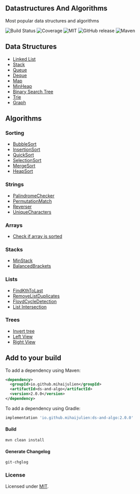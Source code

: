 ## Datastructures And Algorithms
Most popular data structures and algorithms

![Build Status](https://travis-ci.com/mihaijulien/datastructures-algorithms.svg?branch=main)
![Coverage](https://img.shields.io/codecov/c/github/mihaijulien/datastructures-algorithms)
![MIT](https://img.shields.io/github/license/mihaijulien/datastructures-algorithms)
![GitHub release](https://img.shields.io/github/v/release/mihaijulien/datastructures-algorithms)
![Maven](https://img.shields.io/maven-central/v/io.github.mihaijulien/ds-and-algo)

## Data Structures

* [Linked List](https://github.com/mihaijulien/datastructures-algorithms/blob/main/src/main/java/io/github/mihaijulien/datastructures/LinkedList.java)
* [Stack](https://github.com/mihaijulien/datastructures-algorithms/blob/main/src/main/java/io/github/mihaijulien/datastructures/Stack.java)
* [Queue](https://github.com/mihaijulien/datastructures-algorithms/blob/main/src/main/java/io/github/mihaijulien/datastructures/Queue.java)
* [Deque](https://github.com/mihaijulien/datastructures-algorithms/blob/main/src/main/java/io/github/mihaijulien/datastructures/Deque.java)
* [Map](https://github.com/mihaijulien/datastructures-algorithms/blob/main/src/main/java/io/github/mihaijulien/datastructures/Map.java)
* [MinHeap](https://github.com/mihaijulien/datastructures-algorithms/blob/main/src/main/java/io/github/mihaijulien/datastructures/MinHeap.java)
* [Binary Search Tree](https://github.com/mihaijulien/datastructures-algorithms/blob/main/src/main/java/io/github/mihaijulien/datastructures/BinarySearchTree.java)
* [Trie](https://github.com/mihaijulien/datastructures-algorithms/blob/main/src/main/java/io/github/mihaijulien/datastructures/Trie.java)
* [Graph](https://github.com/mihaijulien/datastructures-algorithms/blob/main/src/main/java/io/github/mihaijulien/datastructures/Graph.java)

## Algorithms
### Sorting
* [BubbleSort](https://github.com/mihaijulien/datastructures-algorithms/tree/main/src/main/java/io/github/mihaijulien/algorithms/sorting/BubbleSort.java)
* [InsertionSort](https://github.com/mihaijulien/datastructures-algorithms/tree/main/src/main/java/io/github/mihaijulien/algorithms/sorting/InsertionSort.java)
* [QuickSort](https://github.com/mihaijulien/datastructures-algorithms/tree/main/src/main/java/io/github/mihaijulien/algorithms/sorting/QuickSort.java)
* [SelectionSort](https://github.com/mihaijulien/datastructures-algorithms/tree/main/src/main/java/io/github/mihaijulien/algorithms/sorting/SelectionSort.java)
* [MergeSort](https://github.com/mihaijulien/datastructures-algorithms/blob/main/src/main/java/io/github/mihaijulien/algorithms/sorting/MergeSort.java)
* [HeapSort](https://github.com/mihaijulien/datastructures-algorithms/blob/main/src/main/java/io/github/mihaijulien/algorithms/sorting/HeapSort.java)
### Strings
* [PalindromeChecker](https://github.com/mihaijulien/datastructures-algorithms/blob/main/src/main/java/io/github/mihaijulien/algorithms/strings/PalindromeChecker.java)
* [PermutationMatch](https://github.com/mihaijulien/datastructures-algorithms/blob/main/src/main/java/io/github/mihaijulien/algorithms/strings/PermutationMatch.java)
* [Reverser](https://github.com/mihaijulien/datastructures-algorithms/blob/main/src/main/java/io/github/mihaijulien/algorithms/strings/Reverser.java)
* [UniqueCharacters](https://github.com/mihaijulien/datastructures-algorithms/blob/main/src/main/java/io/github/mihaijulien/algorithms/strings/UniqueCharacters.java)

### Arrays
* [Check if array is sorted](https://github.com/mihaijulien/datastructures-algorithms/blob/main/src/main/java/io/github/mihaijulien/algorithms/arrays/ArraySorted.java)

### Stacks
* [MinStack](https://github.com/mihaijulien/datastructures-algorithms/blob/main/src/main/java/io/github/mihaijulien/algorithms/stacks/MinStack.java)
* [BalancedBrackets](https://github.com/mihaijulien/datastructures-algorithms/blob/main/src/main/java/io/github/mihaijulien/algorithms/stacks/BalancedBrackets.java)

### Lists
* [FindKthToLast](https://github.com/mihaijulien/datastructures-algorithms/blob/main/src/main/java/io/github/mihaijulien/algorithms/lists/FindKthToLast.java)
* [RemoveListDuplicates](https://github.com/mihaijulien/datastructures-algorithms/blob/main/src/main/java/io/github/mihaijulien/algorithms/lists/RemoveListDuplicates.java)
* [FloydCycleDetection](https://github.com/mihaijulien/datastructures-algorithms/blob/main/src/main/java/io/github/mihaijulien/algorithms/lists/FloydCycleDetection.java)
* [List Intersection](https://github.com/mihaijulien/datastructures-algorithms/blob/main/src/main/java/io/github/mihaijulien/algorithms/lists/ListIntersection.java)

### Trees
* [Invert tree](https://github.com/mihaijulien/datastructures-algorithms/blob/main/src/main/java/io/github/mihaijulien/algorithms/trees/InvertTree.java)
* [Left View](https://github.com/mihaijulien/datastructures-algorithms/blob/main/src/main/java/io/github/mihaijulien/algorithms/trees/LeftView.java)
* [Right View](https://github.com/mihaijulien/datastructures-algorithms/blob/main/src/main/java/io/github/mihaijulien/algorithms/trees/RightView.java)

## Add to your build

To add a dependency using Maven:
```xml
<dependency>
  <groupId>io.github.mihaijulien</groupId>
  <artifactId>ds-and-algo</artifactId>
  <version>2.0.0</version>
</dependency>
```

To add a dependency using Gradle:
```groovy
implementation 'io.github.mihaijulien:ds-and-algo:2.0.0'
```

#### Build

`mvn clean install`

#### Generate Changelog
`git-chglog`

### License

Licensed under [MIT](https://github.com/mihaijulien/datastructures-algorithms/blob/main/LICENSE).